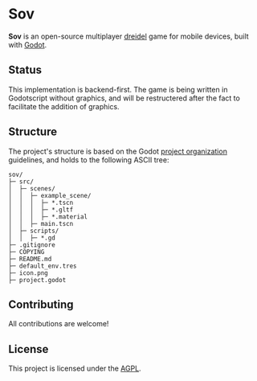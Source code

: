 # Sov

**Sov** is an open-source multiplayer [dreidel][dreidel] game for
mobile devices, built with [Godot][godot].

## Status

This implementation is backend-first. The game is being written in
Godotscript without graphics, and will be restructered after the fact
to facilitate the addition of graphics.

## Structure

The project's structure is based on the Godot [project
organization][organization] guidelines, and holds to the following
ASCII tree:

```
sov/
├─ src/
│  ├─ scenes/
│  │  ├─ example_scene/
│  │  │  ├─ *.tscn
│  │  │  ├─ *.gltf
│  │  │  ├─ *.material
│  │  ├─ main.tscn
│  ├─ scripts/
│  │  ├─ *.gd
├─ .gitignore
├─ COPYING
├─ README.md
├─ default_env.tres
├─ icon.png
├─ project.godot
```

## Contributing

All contributions are welcome!

## License

This project is licensed under the [AGPL][license].

[dreidel]: https://en.wikipedia.org/wiki/Dreidel
[godot]: https://godotengine.org/
[organization]: https://docs.godotengine.org/en/stable/getting_started/workflow/project_setup/project_organization.html
[license]: ./COPYING

